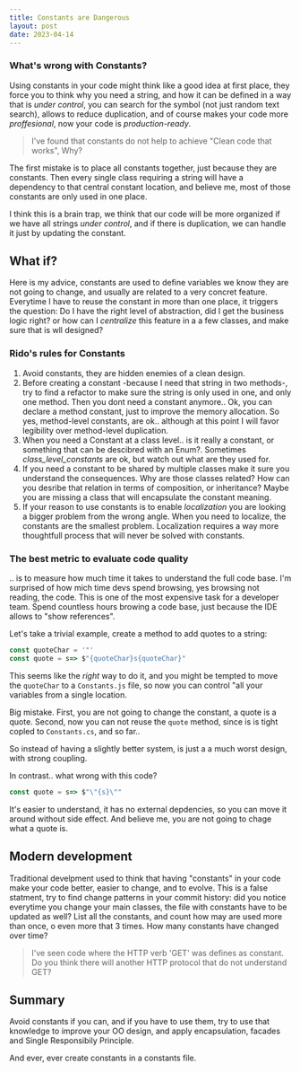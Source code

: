 ```yaml
---
title: Constants are Dangerous
layout: post
date: 2023-04-14
---
```


### What's wrong with Constants?

Using constants in your code might think like a good idea at first place, they force you to think why you need a string, and how it can be defined in a way that is _under control_, you can search for the symbol (not just random text search), allows to reduce duplication, and of course makes your code more _proffesional_, now your code is *production-ready*.

> I've found that constants do not help to achieve "Clean code that works", Why?

The first mistake is to place all constants together, just because they are constants. Then every single class requiring a string will have a dependency to that central constant location, and believe me, most of those constants are only used in one place.

I think this is a brain trap, we think that our code will be more organized if we have all strings _under control_, and if there is duplication, we can handle it just by updating the constant.

## What if?

Here is my advice, constants are used to define variables we know they are not going to change, and usually are related to a very concret feature. Everytime I have to reuse the constant in more than one place, it triggers the question: Do I have the right level of abstraction, did I get the business logic right? or how can I _centralize_ this feature in a a few classes, and make sure that is wll designed?

### Rido's rules for Constants

1. Avoid constants, they are hidden enemies of a clean design.
2. Before creating a constant -because I need that string in two methods-, try to find a refactor to make sure the string is only used in one, and only one method. Then you dont need a constant anymore.. Ok, you can declare a method constant, just to improve the memory allocation. So yes, method-level constants, are ok.. although at this point I will favor legibility over method-level duplication.
3. When you need a Constant at a class level.. is it really a constant, or something that can be descibred with an Enum?. Sometimes _class_level_constants_ are ok, but watch out what are they used for.
4. If you need a constant to be shared by multiple classes make it sure you understand the consequences. Why are those classes related? How can you desribe that relation in terms of composition, or inheritance? Maybe you are missing a class that will encapsulate the constant meaning.
5. If your reason to use constants is to enable _localization_ you are looking a bigger problem from the wrong angle. When you need to localize, the constants are the smallest problem. Localization requires a way more thoughtfull process that will never be solved with constants.

### The best metric to evaluate code quality

.. is to measure how much time it takes to understand the full code base. I'm surprised of how mich time devs spend browsing, yes browsing not reading, the code. This is one of the most expensive task for a developer team. Spend countless hours browing a code base, just because the IDE allows to "show references".

Let's take a trivial example, create a method to add quotes to a string:

```js
const quoteChar = '"'
const quote = s=> $"{quoteChar}s{quoteChar}"
```

This seems like the _right_ way to do it, and you might be tempted to move the `quoteChar` to a `Constants.js` file, so now you can control "all your variables from a single location. 

Big mistake. First, you are not going to change the constant, a quote is a quote. Second, now you can not reuse the `quote` method, since is is tight copled to `Constants.cs`, and so far.. 

So instead of having a slightly better system, is just a a much worst design, with strong coupling.

In contrast.. what wrong with this code? 

```js
const quote = s=> $"\"{s}\""
```

It's easier to understand, it has no external depdencies, so you can move it around without side effect. And believe me, you are not going to chage what a quote is.


## Modern development

Traditional develpment used to think that having "constants" in your code make your code better, easier to change, and to evolve. This is a false statment, try to find change patterns in your commit history: did you notice everytime you change your main classes, the file with constants have to be updated as well? List all the constants, and count how may are used more than once, o even more that 3 times. How many constants have changed over time?

> I've seen code where the HTTP verb 'GET' was defines as constant. Do you think there will another HTTP protocol that do not understand GET?


## Summary

Avoid constants if you can, and if you have to use them, try to use that knowledge to improve your OO design, and apply encapsulation, facades and Single Responsibily Principle.

And ever, ever create constants in a constants file.
